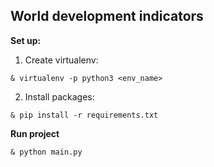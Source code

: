 ## World development indicators

**Set up:**

1. Create virtualenv:
```
& virtualenv -p python3 <env_name>
```
2. Install packages:
```
& pip install -r requirements.txt
```

**Run project**

```
& python main.py
```
